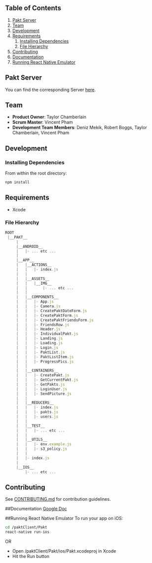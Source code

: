 ## Table of Contents

1. [Pakt Server](#pakt-server)
1. [Team](#team)
1. [Development](#development)
1. [Requirements](#requirements)
    1. [Installing Dependencies](#installing-dependencies)
    1. [File Hierarchy](#file-hierarchy)
1. [Contributing](#contributing)
1. [Documentation](#documentation)
1. [Running React Native Emulator](#running-react-native-emulator)

## Pakt Server

You can find the corresponding Server [here](https://github.com/marvelousSarsaparilla/paktServer.git).

## Team

  - __Product Owner__: Taylor Chamberlain
  - __Scrum Master__: Vincent Pham
  - __Development Team Members__: Deniz Mekik, Robert Boggs, Taylor Chamberlain, Vincent Pham

## Development

### Installing Dependencies

From within the root directory:
```sh
npm install
```

## Requirements

  - Xcode

### File Hierarchy

```js
ROOT
 |__PAKT__
     |
     |__ANDROID__
     |   |- ... etc ...
     |
     |__APP__
     |   |__ACTIONS__
     |   |   |- index.js
     |   |
     |   |__ASSETS__
     |   |   |__IMG__
     |   |       |- ... etc ...
     |   |
     |   |__COMPONENTS__
     |   |   |- App.js
     |   |   |- Camera.js
     |   |   |- CreatePaktDateForm.js
     |   |   |- CreatePaktForm.js
     |   |   |- CreatePaktFriendsForm.js
     |   |   |- FriendsRow.js
     |   |   |- Header.js
     |   |   |- IndividualPakt.js
     |   |   |- Landing.js
     |   |   |- Loading.js
     |   |   |- Login.js
     |   |   |- PaktList.js
     |   |   |- PaktListItem.js
     |   |   |- ProgressPics.js
     |   |
     |   |__CONTAINERS__
     |   |   |- CreatePakt.js
     |   |   |- GetCurrentPakt.js
     |   |   |- GetPakts.js
     |   |   |- LoginUser.js
     |   |   |- SendPicture.js
     |   |   
     |   |__REDUCERS__
     |   |   |- index.js
     |   |   |- pakts.js
     |   |   |- users.js
     |   |   
     |   |__TEST__
     |   |   |- ... etc ...
     |   |
     |   |__UTILS__
     |   |   |- env.example.js
     |   |   |- s3_policy.js
     |   |
     |   |- index.js
     |
     |__IOS__
         |- ... etc ...
```

## Contributing
See [CONTRIBUTING.md](CONTRIBUTING.md) for contribution guidelines.

##Documentation
[Google Doc](https://docs.google.com/document/d/1dVcplVjLmCKfeFGQ8nND-BS1UNxMItkWBqRBZwvbvWs/edit?usp=sharing)

##Running React Native Emulator
To run your app on iOS:
  ```sh
  cd /paktClient/Pakt
  react-native run-ios
  ```
  OR
  * Open /paktClient/Pakt/ios/Pakt.xcodeproj in Xcode
  * Hit the Run button
  
